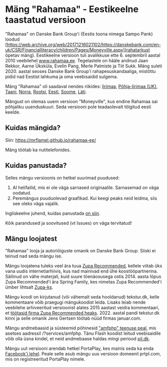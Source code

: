 # Mäng "Rahamaa" - Eestikeelne taastatud versioon
"Rahamaa" on Danske Bank Group'i (Eestis toona nimega Sampo Pank) loodud [https://web.archive.org/web/20171216021102/https://danskebank.com/en-uk/CSR/Financialliteracy/children/Pages/Moneyville.aspx](rahatarkust õpetav mäng). Eestikeelne versioon tuli avalikkuse ette 6. septembril aastal 2010 veebilehel www.rahamaa.ee. Tegelastele on hääle andnud Jaan Rekkor, Aarne Üksküla, Evelin Pang, Merle Palmiste ja Tiit Sukk. Mäng suleti 2020. aastal seoses Danske Bank Group'i rahapesuskandaaliga, mistõttu pidid nad Eestist lahkuma ja oma veebisaidid sulgema.

Mäng "Rahamaa" oli saadaval nendes riikides: [Iirimaa](moneyville.ie), [Põhja-Iirimaa (UK)](moneyville.co.uk), [Taani](pengeby.dk), [Norra](pengeby.no), [Rootsi](penningborg.se), [Eesti](rahamaa.ee), [Soome](rahalaakso.fi), [Läti](pinigenai.lt).

Mängust on olemas uuem versioon "Moneyville", kus endine Rahamaa sai põhjaliku uuenduskuuri. Seda versiooni pole teadaolevalt tõlgitud eesti keelde.



## Kuidas mängida?
Siin: https://mrflamel.github.io/rahamaa-ee/

Mäng töötab ka nutitelefonides.



## Kuidas panustada?
Selles mängu versioonis on hetkel suurimad puudused:
1. AI helifailid, mis ei ole väga sarnased originaalile. Sarnasemad on väga oodatud.
2. Peremängus puuduolevad graafikad. Kui keegi peaks neid leidma, siis see oleks väga vajalik.

Ingliskeelne juhend, kuidas panustada [on siin](https://github.com/firstcontributions/first-contributions).


Kõik parandused ja soovitused (vt Issues) on väga tervitatud!



## Mängu loojatest
"Rahamaa" looja ja autoriõiguste omanik on Danske Bank Group. Siiski ei teinud nad seda mängu ise. 


Mängu loojatena tuleks veel ära tuua [Zupa Recommended](https://web.archive.org/web/20130311125235/http://zuparecommended.dk/category/news/), kellele viitab üks vana uudis internetiarhiivis, kus nad mainivad end ühe koostööpartnerina. Säilinud on vähe materjali, kuid suure tõenäosusega ostis 2014. aasta lõpus Zupa Recommended'i ära Spring Family, kes nimetas Zupa Recommended'i ümber lihtsalt [Zupa-ks](https://zupa.dk).


Mängu koodi on kirjutanud (või vähemalt seda hooldanud) tekstur.dk, kelle kommentaare võib praegugi mängukoodist leida. Lisaks leiab nende veebilehe arhiveeritud versioonist alates 2015 aastast veidra kommentaari, et [töötasid firma Zupa Recommended heaks](https://web.archive.org/web/20150511124317/http://tekstur.dk/?page_id=6). 2022. aastal pandi tekstur.dk kinni ja selle omanik Jens Gertsen töötab nüüd firmas januar.com.


Mängu andmebaasid ja süsteemid põhinesid ["amfphp" teenuse peal](https://amfphp.org/), mis asetses aadressil <nt pengeby.dk>/?services/amfphp. Tänu Flash koodist leitud veebisaidile võib olla üsna kindel, et neid andmebaase haldas mingi periood [pil.dk](https://pil.dk).


Mängu uut versiooni arendab hetkel PortaPlay, kes mainis seda ka enda [Facebook'i lehel](https://www.facebook.com/photo.php?fbid=797534492382348&id=100063774121556&set=a.474892844646516). Peale selle asub mängu uus versioon domeenil prtpl.com, mis on registreeritud PortaPlay nimele.

